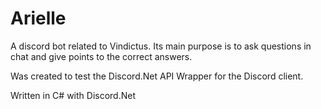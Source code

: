 # Arielle
A discord bot related to Vindictus. Its main purpose is to ask questions in chat and give points to the correct answers. 

Was created to test the Discord.Net API Wrapper for the Discord client.

Written in C# with Discord.Net
